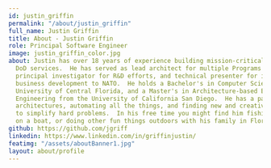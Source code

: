 ```yaml
---
id: justin_griffin
permalink: "/about/justin_griffin"
full_name: Justin Griffin
title: About - Justin Griffin
role: Principal Software Engineer
image: justin_griffin_color.jpg
about: Justin has over 18 years of experience building mission-critical applications across
  DoD services.  He has served as lead architect for multiple Programs of Record (POR),
  principal investigator for R&D efforts, and technical presenter for international
  business development to NATO.  He holds a Bachelor's in Computer Science from the
  University of Central Florida, and a Master's in Architecture-based Enterprise Systems
  Engineering from the University of California San Diego.  He has a passion for cloud-native
  architectures, automating all the things, and finding new and creative solutions
  to simplify hard problems.  In his free time you might find him fishing on the beach,
  on a boat, or doing other fun things outdoors with his family in Florida.  
github: https://github.com/jgriff
linkedin: https://www.linkedin.com/in/griffinjustin/
featimg: "/assets/aboutBanner1.jpg"
layout: about/profile
---
```

